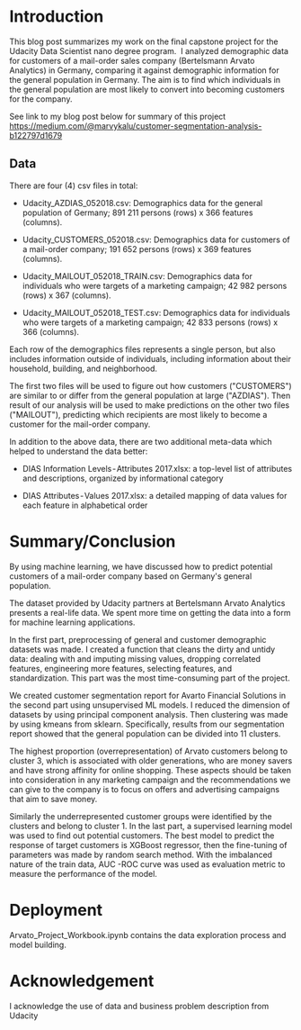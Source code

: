 # Introduction

This blog post summarizes my work on the final capstone project for the Udacity Data Scientist nano degree program. 
I analyzed demographic data for customers of a mail-order sales company (Bertelsmann Arvato Analytics) in Germany, comparing it against demographic information for the general population in Germany.
The aim is to find which individuals in the general population are most likely to convert into becoming customers for the company.

See link to my blog post below for summary of this project
https://medium.com/@marvykalu/customer-segmentation-analysis-b122797d1679

## Data
There are four (4) csv files in total:

- Udacity_AZDIAS_052018.csv: Demographics data for the general population of Germany; 891 211 persons (rows) x 366 features (columns).

- Udacity_CUSTOMERS_052018.csv: Demographics data for customers of a mail-order company; 191 652 persons (rows) x 369 features (columns).

- Udacity_MAILOUT_052018_TRAIN.csv: Demographics data for individuals who were targets of a marketing campaign; 42 982 persons (rows) x 367 (columns).

- Udacity_MAILOUT_052018_TEST.csv: Demographics data for individuals who were targets of a marketing campaign; 42 833 persons (rows) x 366 (columns).

Each row of the demographics files represents a single person, but also includes information outside of individuals, including information about their household, building, and neighborhood.

The first two files will be used to figure out how customers ("CUSTOMERS") are similar to or differ from the general population at large ("AZDIAS"). Then result of our analysis will be used to make predictions on the other two files ("MAILOUT"), predicting which recipients are most likely to become a customer for the mail-order company.

In addition to the above data, there are two additional meta-data which helped to understand the data better:

- DIAS Information Levels - Attributes 2017.xlsx: a top-level list of attributes and descriptions, organized by informational category

- DIAS Attributes - Values 2017.xlsx: a detailed mapping of data values for each feature in alphabetical order
# Summary/Conclusion

By using machine learning, we have discussed how to predict  potential customers of a mail-order company based on Germany's general population. 

The dataset provided by Udacity partners at Bertelsmann Arvato Analytics presents a real-life data. We spent more time on getting the data into a form for machine learning applications. 

In the first part, preprocessing of general and customer demographic datasets was made. I created a function that cleans the dirty and untidy data: dealing with and imputing missing values, dropping correlated features, engineering more features, selecting features, and standardization. This part was the most time-consuming part of the project.

We created customer segmentation report for Avarto Financial Solutions in the second part using unsupervised ML models. I reduced the dimension of datasets by using principal component analysis. Then clustering was made by using kmeans from sklearn. Specifically, results from our segmentation report showed that the general population can be divided into 11 clusters.

The highest proportion (overrepresentation) of Arvato customers belong to cluster 3, which is associated with older generations, who are money savers and have strong affinity for online shopping.
These aspects should be taken into consideration in any marketing campaign and the recommendations we can give to the company is to focus on offers and advertising campaigns that aim to save money.

Similarly the underrepresented customer groups were identified by the clusters and belong to cluster 1.
In the last part, a supervised learning model was used to find out potential customers. The best model to predict the response of target customers is XGBoost regressor, then the fine-tuning of parameters was made by random search method. With the imbalanced nature of the train data, AUC -ROC curve was used as evaluation metric to measure the performance of the model.


# Deployment

Arvato_Project_Workbook.ipynb contains the data exploration process and model building.

# Acknowledgement

I acknowledge the use of data and business problem description from Udacity
